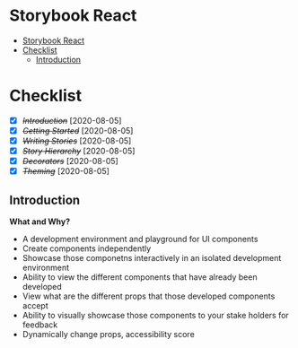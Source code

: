 # Storybook React

<!-- TOC -->

- [Storybook React](#storybook-react)
- [Checklist](#checklist)
  - [Introduction](#introduction)

<!-- /TOC -->

# Checklist

- [x] ~~_Introduction_~~ [2020-08-05]
- [x] ~~_Getting Started_~~ [2020-08-05]
- [x] ~~_Writing Stories_~~ [2020-08-05]
- [x] ~~_Story Hierarchy_~~ [2020-08-05]
- [x] ~~_Decorators_~~ [2020-08-05]
- [x] ~~_Theming_~~ [2020-08-05]

## Introduction

**What and Why?**

- A development environment and playground for UI components
- Create components independently
- Showcase those componetns interactively in an isolated development environment
- Ability to view the different components that have already been developed
- View what are the different props that those developed components accept
- Ability to visually showcase those components to your stake holders for feedback
- Dynamically change props, accessibility score
